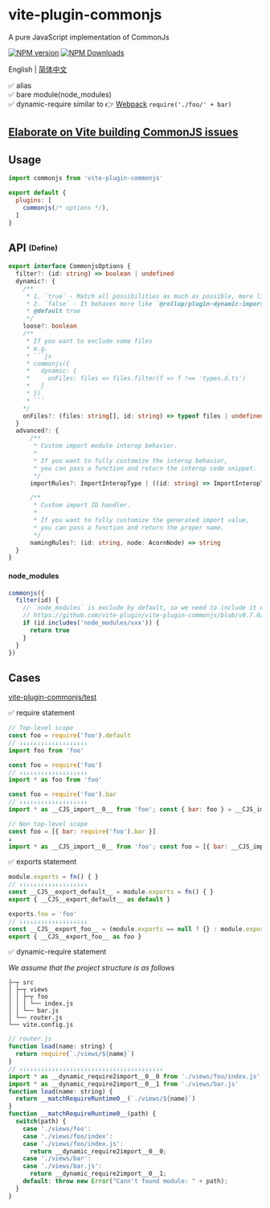# vite-plugin-commonjs
A pure JavaScript implementation of CommonJs

[![NPM version](https://img.shields.io/npm/v/vite-plugin-commonjs.svg?style=flat)](https://npmjs.org/package/vite-plugin-commonjs)
[![NPM Downloads](https://img.shields.io/npm/dm/vite-plugin-commonjs.svg?style=flat)](https://npmjs.org/package/vite-plugin-commonjs)

English | [简体中文](https://github.com/vite-plugin/vite-plugin-commonjs/blob/main/README.zh-CN.md)

✅ alias  
✅ bare module(node_modules)  
✅ dynamic-require similar to 👉 [Webpack](https://webpack.js.org/guides/dependency-management/#require-with-expression) `require('./foo/' + bar)`

## [Elaborate on Vite building CommonJS issues](./commonjs.zh-CN.md)

## Usage

```js
import commonjs from 'vite-plugin-commonjs'

export default {
  plugins: [
    commonjs(/* options */),
  ]
}
```

## API <sub><sup>(Define)</sup></sub>

```ts
export interface CommonjsOptions {
  filter?: (id: string) => boolean | undefined
  dynamic?: {
    /**
     * 1. `true` - Match all possibilities as much as possible, more like `webpack`
     * 2. `false` - It behaves more like `@rollup/plugin-dynamic-import-vars`
     * @default true
     */
    loose?: boolean
    /**
     * If you want to exclude some files  
     * e.g.
     * ```js
     * commonjs({
     *   dynamic: {
     *     onFiles: files => files.filter(f => f !== 'types.d.ts')
     *   }
     * })
     * ```
    */
    onFiles?: (files: string[], id: string) => typeof files | undefined
  }
  advanced?: {
      /**
       * Custom import module interop behavior.
       *
       * If you want to fully customize the interop behavior,
       * you can pass a function and return the interop code snippet.
       */
      importRules?: ImportInteropType | ((id: string) => ImportInteropType | string)

      /**
       * Custom import ID handler.
       *
       * If you want to fully customize the generated import value,
       * you can pass a function and return the proper name.
       */
      namingRules?: (id: string, node: AcornNode) => string
  }
}
```

#### node_modules

```js
commonjs({
  filter(id) {
    // `node_modules` is exclude by default, so we need to include it explicitly
    // https://github.com/vite-plugin/vite-plugin-commonjs/blob/v0.7.0/src/index.ts#L125-L127
    if (id.includes('node_modules/xxx')) {
      return true
    }
  }
})
```

## Cases

[vite-plugin-commonjs/test](https://github.com/vite-plugin/vite-plugin-commonjs/tree/main/test)

✅ require statement

```js
// Top-level scope
const foo = require('foo').default
// ↓↓↓↓↓↓↓↓↓↓↓↓↓↓↓↓↓↓↓
import foo from 'foo'

const foo = require('foo')
// ↓↓↓↓↓↓↓↓↓↓↓↓↓↓↓↓↓↓↓
import * as foo from 'foo'

const foo = require('foo').bar
// ↓↓↓↓↓↓↓↓↓↓↓↓↓↓↓↓↓↓↓
import * as __CJS_import__0__ from 'foo'; const { bar: foo } = __CJS_import__0__

// Non top-level scope
const foo = [{ bar: require('foo').bar }]
↓
import * as __CJS_import__0__ from 'foo'; const foo = [{ bar: __CJS_import__0__.bar }]
```

✅ exports statement

```js
module.exports = fn() { }
// ↓↓↓↓↓↓↓↓↓↓↓↓↓↓↓↓↓↓↓
const __CJS__export_default__ = module.exports = fn() { }
export { __CJS__export_default__ as default }

exports.foo = 'foo'
// ↓↓↓↓↓↓↓↓↓↓↓↓↓↓↓↓↓↓↓
const __CJS__export_foo__ = (module.exports == null ? {} : module.exports).foo
export { __CJS__export_foo__ as foo }
```

✅ dynamic-require statement

*We assume that the project structure is as follows*

```tree
├─┬ src
│ ├─┬ views
│ │ ├─┬ foo
│ │ │ └── index.js
│ │ └── bar.js
│ └── router.js
└── vite.config.js
```

```js
// router.js
function load(name: string) {
  return require(`./views/${name}`)
}
// ↓↓↓↓↓↓↓↓↓↓↓↓↓↓↓↓↓↓↓↓↓↓↓↓↓↓↓↓↓↓↓↓↓↓↓↓↓↓↓↓
import * as __dynamic_require2import__0__0 from './views/foo/index.js'
import * as __dynamic_require2import__0__1 from './views/bar.js'
function load(name: string) {
  return __matchRequireRuntime0__(`./views/${name}`)
}
function __matchRequireRuntime0__(path) {
  switch(path) {
    case './views/foo':
    case './views/foo/index':
    case './views/foo/index.js':
      return __dynamic_require2import__0__0;
    case './views/bar':
    case './views/bar.js':
      return __dynamic_require2import__0__1;
    default: throw new Error("Cann't found module: " + path);
  }
}
```
